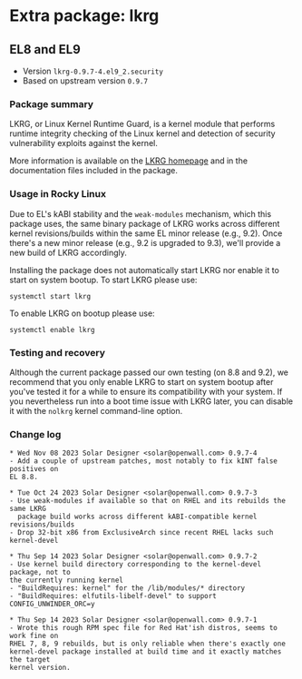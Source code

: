 # Extra package: lkrg

## EL8 and EL9

- Version `lkrg-0.9.7-4.el9_2.security`
- Based on upstream version `0.9.7`

### Package summary

LKRG, or Linux Kernel Runtime Guard, is a kernel module that performs runtime integrity checking of the Linux kernel and detection of security vulnerability exploits against the kernel.

More information is available on the [LKRG homepage](https://lkrg.org) and in the documentation files included in the package.

### Usage in Rocky Linux

Due to EL's kABI stability and the `weak-modules` mechanism, which this package uses, the same binary package of LKRG works across different kernel revisions/builds within the same EL minor release (e.g., 9.2). Once there's a new minor release (e.g., 9.2 is upgraded to 9.3), we'll provide a new build of LKRG accordingly.

Installing the package does not automatically start LKRG nor enable it to start on system bootup. To start LKRG please use:

```
systemctl start lkrg
```

To enable LKRG on bootup please use:

```
systemctl enable lkrg
```

### Testing and recovery

Although the current package passed our own testing (on 8.8 and 9.2), we recommend that you only enable LKRG to start on system bootup after you've tested it for a while to ensure its compatibility with your system. If you nevertheless run into a boot time issue with LKRG later, you can disable it with the `nolkrg` kernel command-line option.

### Change log

```
* Wed Nov 08 2023 Solar Designer <solar@openwall.com> 0.9.7-4
- Add a couple of upstream patches, most notably to fix kINT false positives on
EL 8.8.

* Tue Oct 24 2023 Solar Designer <solar@openwall.com> 0.9.7-3
- Use weak-modules if available so that on RHEL and its rebuilds the same LKRG
  package build works across different kABI-compatible kernel revisions/builds
- Drop 32-bit x86 from ExclusiveArch since recent RHEL lacks such kernel-devel

* Thu Sep 14 2023 Solar Designer <solar@openwall.com> 0.9.7-2
- Use kernel build directory corresponding to the kernel-devel package, not to
the currently running kernel
- "BuildRequires: kernel" for the /lib/modules/* directory
- "BuildRequires: elfutils-libelf-devel" to support CONFIG_UNWINDER_ORC=y

* Thu Sep 14 2023 Solar Designer <solar@openwall.com> 0.9.7-1
- Wrote this rough RPM spec file for Red Hat'ish distros, seems to work fine on
RHEL 7, 8, 9 rebuilds, but is only reliable when there's exactly one
kernel-devel package installed at build time and it exactly matches the target
kernel version.
```
